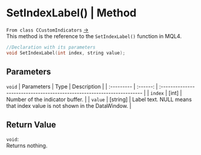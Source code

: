 # SetIndexLabel() | Method
`From class CCustomIndicators` [->](customIndicators.md) <br>
This method is the reference to the `SetIndexLabel()` function in MQL4. <br>

```cpp
//Declaration with its parameters
void SetIndexLabel(int index, string value);
```

## Parameters
`void`
| Parameters |   Type   | Description                                                             |
| :--------- | :------: | :---------------------------------------------------------------------- |
| `index`    |  [int]   | Number of the indicator buffer.                                         |
| `value`    | [string] | Label text. NULL means that index value is not shown in the DataWindow. |

## Return Value
`void`: <br>
Returns nothing.